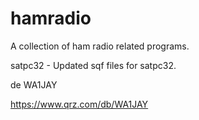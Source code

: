 # hamradio

A collection of ham radio related programs. 


satpc32 - Updated sqf files for satpc32.

de
WA1JAY

https://www.qrz.com/db/WA1JAY

